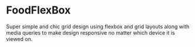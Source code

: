 # FoodFlexBox

Super simple and chic grid design using flexbox and grid layouts along with media queries to make design responsive no matter which device it is viewed on.
